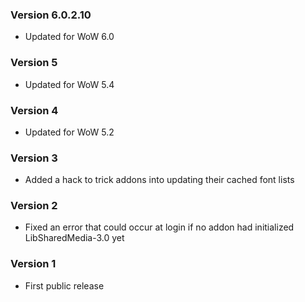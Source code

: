 ### Version 6.0.2.10

* Updated for WoW 6.0

### Version 5

* Updated for WoW 5.4

### Version 4

* Updated for WoW 5.2

### Version 3

* Added a hack to trick addons into updating their cached font lists

### Version 2

* Fixed an error that could occur at login if no addon had initialized LibSharedMedia-3.0 yet

### Version 1

* First public release
